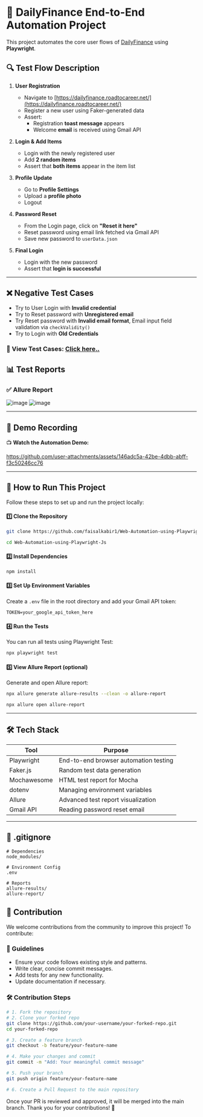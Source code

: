 # 🧪 DailyFinance End-to-End Automation Project

This project automates the core user flows of [DailyFinance](https://dailyfinance.roadtocareer.net/) using **Playwright**.

## 🔍 Test Flow Description

1. **User Registration**
   - Navigate to [https://dailyfinance.roadtocareer.net/](https://dailyfinance.roadtocareer.net/)
   - Register a new user using Faker-generated data
   - Assert:
     - Registration **toast message** appears
     - Welcome **email** is received using Gmail API

2. **Login & Add Items**
   - Login with the newly registered user
   - Add **2 random items**
   - Assert that **both items** appear in the item list

3. **Profile Update**
   - Go to **Profile Settings**
   - Upload a **profile photo**
   - Logout

4. **Password Reset**
   - From the Login page, click on **"Reset it here"**
   - Reset password using email link fetched via Gmail API
   - Save new password to `userData.json`

5. **Final Login**
   - Login with the new password
   - Assert that **login is successful**

---

## ❌ Negative Test Cases

- Try to User Login with **Invalid credential**
- Try to Reset password with **Unregistered email**
- Try Reset password with **Invalid email format**, Email input field validation via `checkValidity()`
- Try to Login with **Old Credentials**

### 🔗 View Test Cases: [Click here..](https://docs.google.com/spreadsheets/d/11C8W0Xy9B5GBr3FXRnxQrLAFq3vI46Ps/edit?usp=sharing&ouid=110591976413796555813&rtpof=true&sd=true)

## 📊 Test Reports

### ✅ Allure Report
![image](https://github.com/user-attachments/assets/0c7539ff-8357-487b-bbec-dde3821b82b6)
![image](https://github.com/user-attachments/assets/8a44901b-0455-49ee-b7ef-ef57eafaacc3)

---

## 🎥 Demo Recording

📺 **Watch the Automation Demo:**  
>

https://github.com/user-attachments/assets/146adc5a-42be-4dbb-abff-f3c50246cc76


---
## 🚀 How to Run This Project

Follow these steps to set up and run the project locally:

#### 1️⃣ Clone the Repository
```bash
git clone https://github.com/faisalkabir1/Web-Automation-using-Playwright-Js.git

cd Web-Automation-using-Playwright-Js
```

#### 2️⃣ Install Dependencies
```bash
npm install
```

#### 3️⃣ Set Up Environment Variables  
Create a `.env` file in the root directory and add your Gmail API token:
```env
TOKEN=your_google_api_token_here
```

#### 4️⃣ Run the Tests  
You can run all tests using Playwright Test:
```bash
npx playwright test
```

#### 5️⃣ View Allure Report (optional)  
Generate and open Allure report:
```bash
npx allure generate allure-results --clean -o allure-report

npx allure open allure-report
```

---
## 🛠 Tech Stack

| Tool        | Purpose                                 |
|-------------|------------------------------------------|
| Playwright  | End-to-end browser automation testing    |
| Faker.js    | Random test data generation              |
| Mochawesome | HTML test report for Mocha               |
| dotenv      | Managing environment variables           |
| Allure      | Advanced test report visualization       |
| Gmail API   | Reading password reset email             |


---

## 📁 .gitignore

```gitignore
# Dependencies
node_modules/

# Environment Config
.env

# Reports
allure-results/
allure-report/
```
## 🤝 Contribution

We welcome contributions from the community to improve this project! To contribute:

### 🧩 Guidelines

- Ensure your code follows existing style and patterns.
- Write clear, concise commit messages.
- Add tests for any new functionality.
- Update documentation if necessary.

### 🛠️ Contribution Steps

```bash
# 1. Fork the repository
# 2. Clone your forked repo
git clone https://github.com/your-username/your-forked-repo.git
cd your-forked-repo

# 3. Create a feature branch
git checkout -b feature/your-feature-name

# 4. Make your changes and commit
git commit -m "Add: Your meaningful commit message"

# 5. Push your branch
git push origin feature/your-feature-name

# 6. Create a Pull Request to the main repository
```

Once your PR is reviewed and approved, it will be merged into the main branch. Thank you for your contributions! 🙌

